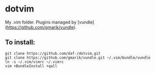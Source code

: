 dotvim
=====

My .vim folder. Plugins managed by [vundle] (https://github.com/gmarik/vundle).

## To install:
    git clone https://github.com/daf-/dotvim.git
    git clone https://github.com/gmarik/vundle.git ~/.vim/bundle/vundle
	ln -s ~/.vim/vimrc ~/.vimrc
	vim +BundleInstall +qall
